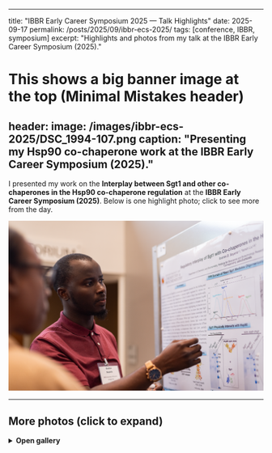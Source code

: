 
---
title: "IBBR Early Career Symposium 2025 — Talk Highlights"
date: 2025-09-17
permalink: /posts/2025/09/ibbr-ecs-2025/
tags: [conference, IBBR, symposium]
excerpt: "Highlights and photos from my talk at the IBBR Early Career Symposium (2025)."
# This shows a big banner image at the top (Minimal Mistakes header)
header:
  image: /images/ibbr-ecs-2025/DSC_1994-107.png
  caption: "Presenting my Hsp90 co-chaperone work at the IBBR Early Career Symposium (2025)."
---

I presented my work on the **Interplay between Sgt1 and other co-chaperones in the Hsp90 co-chaperone regulation** at the **IBBR Early Career Symposium (2025)**. Below is one highlight photo; click to see more from the day.

![IBBR ECS 2025 highlight](/images/ibbr-ecs-2025/DSC_1994-107.png)

---

## More photos (click to expand)

<details>
  <summary><b>Open gallery</b></summary>

  <div class="ibbr-gallery">
    <a href="/images/ibbr-ecs-2025/DSC_1992-106.png"><img src="/images/ibbr-ecs-2025/DSC_1992-106.png" alt="Presentation moment"></a>
    <a href="/images/ibbr-ecs-2025/DSC_2055-137.png"><img src="/images/ibbr-ecs-2025/DSC_2055-137.png" alt="Presentation moment"></a>
    <a href="/images/ibbr-ecs-2025/DSC_1610-201.png"><img src="/images/ibbr-ecs-2025/DSC_1610-201.png" alt="With Rachel, one of the representatives of the symposium to learn about their vitrobot system"></a>
    <a href="/images/ibbr-ecs-2025/DSC_1404-130.png"><img src="/images/ibbr-ecs-2025/DSC_1404-130.png" alt="Colleagues at the event"></a>
    <a href="/images/ibbr-ecs-2025/DSC_1435-142.png"><img src="/images/ibbr-ecs-2025/DSC_1435-142.png" alt="Colleagues at the event"></a>
  </div>

</details>

<!-- Optional light styling just for this page -->
<style>
.ibbr-gallery {
  display: flex; flex-wrap: wrap; gap: 12px; margin-top: 12px;
}
.ibbr-gallery img {
  width: 100%; max-width: 280px; height: auto; border-radius: 8px;
  box-shadow: 0 2px 8px rgba(0,0,0,.08);
}
.ibbr-gallery a { text-decoration: none; }
</style>
